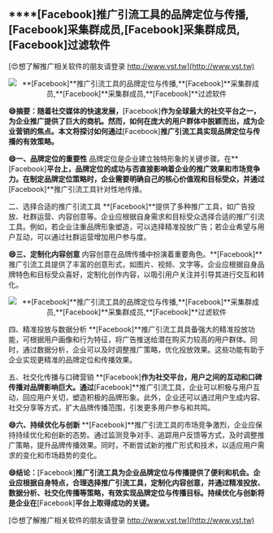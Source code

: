 ## ****[Facebook]**推广引流工具的品牌定位与传播,**[Facebook]**采集群成员,**[Facebook]**采集群成员,**[Facebook]**过滤软件**

[😍想了解推广相关软件的朋友请登录 http://www.vst.tw](http://www.vst.tw)

 <center><img src="https://vst.tw/MP4/tuiguang/png/2.png" alt="**[Facebook]**推广引流工具的品牌定位与传播,**[Facebook]**采集群成员,**[Facebook]**采集群成员,**[Facebook]**过滤软件"></center>

**😄摘要：随着社交媒体的快速发展，**[Facebook]**作为全球最大的社交平台之一，为企业推广提供了巨大的商机。然而，如何在庞大的用户群体中脱颖而出，成为企业营销的焦点。本文将探讨如何通过**[Facebook]**推广引流工具实现品牌定位与传播的有效策略。**

**😄一、品牌定位的重要性**
品牌定位是企业建立独特形象的关键步骤。在**[Facebook]**平台上，品牌定位的成功与否直接影响着企业的推广效果和市场竞争力。在制定品牌定位策略时，企业需要明确自己的核心价值观和目标受众，并通过**[Facebook]**推广引流工具针对性地传播。

二、选择合适的推广引流工具
**[Facebook]**提供了多种推广工具，如广告投放、社群运营、内容创意等。企业应根据自身需求和目标受众选择合适的推广引流工具。例如，若企业注重品牌形象塑造，可以选择精准投放广告；若企业希望与用户互动，可以通过社群运营增加用户参与度。

**😄三、定制化内容创意**
内容创意在品牌传播中扮演着重要角色。**[Facebook]**推广引流工具提供了丰富的创意形式，如图片、视频、文字等。企业应根据自身品牌特色和目标受众喜好，定制化创作内容，以吸引用户关注并引导其进行交互和转化。

 <center><img src="https://vst.tw/MP4/tuiguang/png/6.png" alt="**[Facebook]**推广引流工具的品牌定位与传播,**[Facebook]**采集群成员,**[Facebook]**采集群成员,**[Facebook]**过滤软件"></center>

四、精准投放与数据分析
**[Facebook]**推广引流工具具备强大的精准投放功能，可根据用户画像和行为特征，将广告推送给潜在购买力较高的用户群体。同时，通过数据分析，企业可以及时调整推广策略，优化投放效果。这些功能有助于企业实现更精准的品牌定位和传播效果。

五、社交化传播与口碑营销
**[Facebook]**作为社交平台，用户之间的互动和口碑传播对品牌影响巨大。通过**[Facebook]**推广引流工具，企业可以积极与用户互动，回应用户关切，塑造积极的品牌形象。此外，企业还可以通过用户生成内容、社交分享等方式，扩大品牌传播范围，引发更多用户参与和共鸣。

**😄六、持续优化与创新**
**[Facebook]**推广引流工具的市场竞争激烈，企业应保持持续优化和创新的态势。通过监测竞争对手、追踪用户反馈等方式，及时调整推广策略，提升品牌传播效果。同时，不断尝试新的推广形式和技术，以适应用户需求的变化和市场趋势的变化。

**😄结论：**[Facebook]**推广引流工具为企业品牌定位与传播提供了便利和机会。企业应根据自身特点，合理选择推广引流工具，定制化内容创意，并通过精准投放、数据分析、社交化传播等策略，有效实现品牌定位与传播目标。持续优化与创新将是企业在**[Facebook]**平台上取得成功的关键。**

[😍想了解推广相关软件的朋友请登录 http://www.vst.tw](http://www.vst.tw)



